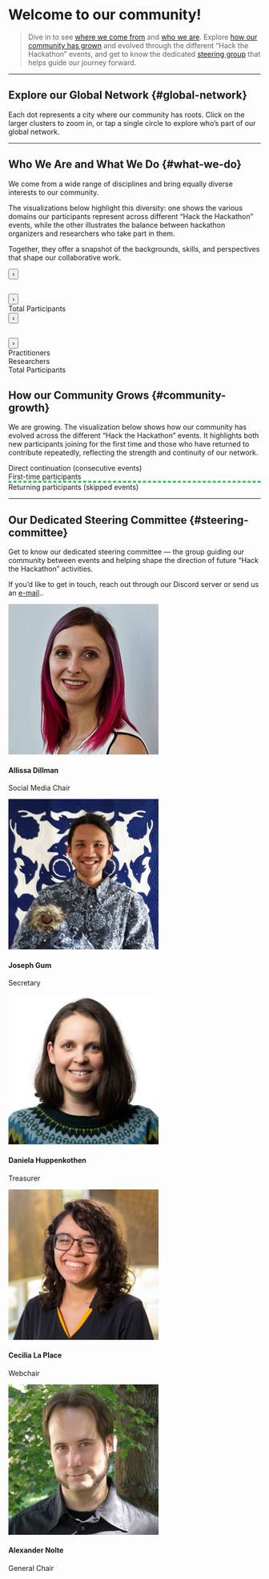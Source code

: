 <!--
.. title: Community
.. slug: community
.. hide_title: false
.. date: 2024-11-21 19:32:05 UTC
.. tags: 
.. category: 
.. link: 
.. description: 
.. type: text
.. extra_head: <link rel="stylesheet" href="https://unpkg.com/leaflet/dist/leaflet.css" /><link rel="stylesheet" href="https://unpkg.com/leaflet.markercluster/dist/MarkerCluster.css" /><link rel="stylesheet" href="https://unpkg.com/leaflet.markercluster/dist/MarkerCluster.Default.css" /><script src="https://unpkg.com/leaflet/dist/leaflet.js"></script><script src="https://unpkg.com/leaflet.markercluster/dist/leaflet.markercluster.js"></script><script src="/js/locations.js"></script><script src="/js/renderMap.js"></script><style>#map {width: 100%; height: 60vh; max-height: 800px; min-height: 300px;}</style></script><script src="/map-js/locations.js"></script><script src="/map-js/renderMap.js"></script><script src="https://cdnjs.cloudflare.com/ajax/libs/Chart.js/3.9.1/chart.min.js"></script><link href="../style/visualization.css" rel="stylesheet" type="text/css"><script src="https://cdnjs.cloudflare.com/ajax/libs/d3/7.8.5/d3.min.js"></script><script src="https://unpkg.com/d3-sankey@0.12.3/dist/d3-sankey.min.js"></script>
-->

# Welcome to our community!

> Dive in to see [where we come from](#global-network) and [who we are](#what-we-do). Explore [how our community has grown](#community-growth) and evolved through the different “Hack the Hackathon” events, and get to know the dedicated [steering group](#steering-committee) that helps guide our journey forward.

---

## Explore our Global Network {#global-network}

Each dot represents a city where our community has roots. Click on the larger clusters to zoom in, or tap a single circle to explore who’s part of our global network.

<div id="map" class="main-card"></div><script>renderMap();</script>

---

## Who We Are and What We Do {#what-we-do}

We come from a wide range of disciplines and bring equally diverse interests to our community.

The visualizations below highlight this diversity: one shows the various domains our participants represent across different “Hack the Hackathon” events, while the other illustrates the balance between hackathon organizers and researchers who take part in them.

Together, they offer a snapshot of the backgrounds, skills, and perspectives that shape our collaborative work.

<section class="py-5 bg-light">
    <div class="row text-center">
        <div class="col-md-6">
            <div id="error" class="error" style="display: none;"></div>
            <div id="timeline_ra" class="timeline"></div>
            <div class="main-card">
                <div class="nav-header">
                    <button id="prevBtn_ra" class="nav-btn">‹</button>
                    <h2 id="eventTitle_ra" class="event-title"></h2>
                    <button id="nextBtn_ra" class="nav-btn">›</button>
                </div>
                <div class="content-grid">
                    <div class="chart-container">
                        <canvas id="pieChart_DOMAIN"></canvas>
                    </div>
                    <div class="stats domains row">
                        <div class="col-md-5 stat-card total">
                            <div class="stat-label">Total Participants</div>
                            <div id="totalValueDomain" class="stat-value"></div>
                        </div>
                    </div>
                </div>
            </div>
        </div>
        <div class="col-md-6">
            <div id="error" class="error" style="display: none;"></div>
            <div id="timeline_or" class="timeline"></div>
            <div class="main-card">
                <div class="nav-header">
                    <button id="prevBtn_or" class="nav-btn">‹</button>
                    <h2 id="eventTitle_or" class="event-title"></h2>
                    <button id="nextBtn_or" class="nav-btn">›</button>
                </div>
                <div class="content-grid">
                    <div class="chart-container">
                        <canvas id="pieChart_RO"></canvas>
                    </div>
                    <div class="stats ro">
                        <div class="stat-card practitioners">
                            <div class="stat-label">Practitioners</div>
                            <div id="practitionerPercent" class="stat-percent"></div>
                        </div>
                        <div class="stat-card researchers">
                            <div class="stat-label">Researchers</div>
                            <div id="researcherPercent" class="stat-percent"></div>
                        </div>
                        <div class="stat-card total">
                            <div class="stat-label">Total Participants</div>
                            <div id="totalValue" class="stat-value"></div>
                        </div>
                    </div>
                </div>
            </div>
        </div>
    </div>
</section>


## How our Community Grows {#community-growth}

We are growing. The visualization below shows how our community has evolved across the different “Hack the Hackathon” events. It highlights both new participants joining for the first time and those who have returned to contribute repeatedly, reflecting the strength and continuity of our network.

<section class="py-5 bg-light">
    <div class="container">
        <div id="error_sankey" class="error" style="display: none;"></div>
        <div class="chart-container-sankey">
            <div id="sankey"></div>
            <div class="legend">
                <div class="legend-item">
                    <div class="legend-color" style="background: #4a90e2;"></div>
                    <span>Direct continuation (consecutive events)</span>
                </div>
                <div class="legend-item">
                    <div class="legend-color" style="background: #9b59b6;"></div>
                    <span>First-time participants</span>
                </div>
                <div class="legend-item">
                    <div class="legend-color" style="background: #34c759; border: 2px dashed #34c759; background: transparent;"></div>
                    <span>Returning participants (skipped events)</span>
                </div>
            </div>
        </div>
    </div>
    <div class="tooltip" id="tooltip"></div>
</section>

---

## Our Dedicated Steering Committee {#steering-committee}

Get to know our dedicated steering committee — the group guiding our community between events and helping shape the direction of future “Hack the Hackathon” activities.

If you’d like to get in touch, reach out through our Discord server or send us an <a href="#" class="obfuscated-email" target="_blank" alt="EMail">e-mail</a>..


<section>
    <div class="container steeringcommittee">
        <div class="row text-center">
            <!-- Allissa -->
            <div class="col-md-4">
                <div class="card">
                    <img src="/images/steeringcommittee/allissa.png" class="portrait" alt="Allissa Dillman">
                    <div class="card-body">
                        <h4 class="card-title">Allissa Dillman</h4>
                        <p class="card-text">Social Media Chair</p>
                        <a href="https://www.linkedin.com/in/allissa-dillman/" target="_blank"><i class="fab fa-linkedin"></i></a>
                    </div>
                </div>
            </div>
            <!-- Joseph -->
            <div class="col-md-4">
                <div class="card">
                    <img src="/images/steeringcommittee/joseph.jpg" class="portrait" alt="Joseph Gum">
                    <div class="card-body">
                        <h4 class="card-title">Joseph Gum</h4>
                        <p class="card-text">Secretary</p>
                        <a href="https://www.linkedin.com/in/josephigum/" target="_blank"><i class="fab fa-linkedin"></i></a>
                    </div>
                </div>
            </div>
            <!-- Daniela -->
            <div class="col-md-4">
                <div class="card">
                    <img src="/images/steeringcommittee/daniela.jpg" class="portrait" alt="Daniela Huppenkothen">
                    <div class="card-body">
                        <h4 class="card-title">Daniela Huppenkothen</h4>
                        <p class="card-text">Treasurer</p>
                        <a href="https://www.linkedin.com/in/daniela-h-0b44a97b/" target="_blank"><i class="fab fa-linkedin"></i></a>
                        <a href="https://huppenkothen.org/" target="_blank"><i class="fas fa-globe"></i></a>
                    </div>
                </div>
            </div>
        <div class="row text-center">
        </div>
            <!-- Cecilia -->
            <div class="col-md-4">
                <div class="card">
                    <img src="/images/steeringcommittee/cecilia.jpg" class="portrait" alt="Cecilia La Place">
                    <div class="card-body">
                        <h4 class="card-title">Cecilia La Place</h4>
                        <p class="card-text">Webchair</p>
                        <a href="https://www.linkedin.com/in/cecilia-la-place/" target="_blank"><i class="fab fa-linkedin"></i></a>
                    </div>
                </div>
            </div>
            <!-- Alex -->
            <div class="col-md-4">
                <div class="card">
                    <img src="/images/steeringcommittee/alex.jpg" class="portrait" alt="Alexander Nolte">
                    <div class="card-body">
                        <h4 class="card-title">Alexander Nolte</h4>
                        <p class="card-text">General Chair</p>
                        <a href="https://www.linkedin.com/in/alexandernolte/" target="_blank"><i class="fab fa-linkedin"></i></a>
                        <a href="https://alexandernolte.github.io/" target="_blank"><i class="fas fa-globe"></i></a>
                    </div>
                </div>
            </div>
        </div>
    </div>
</section>



<script> <!-- SCRIPT FOR DOMAINS -->
    const CSV_PATH_RA = '/docs/domains.csv';  
    // Generate colors for each category
    const colors = ['#3b82f6', '#8b5cf6', '#ef4444', '#10b981', '#f59e0b', '#ec4899', '#6366f1', '#84cc16'];
    
    // Function to create muted versions of colors
    function getMutedColor(hexColor, opacity = 0.2) {
        // Convert hex to RGB
        const r = parseInt(hexColor.slice(1, 3), 16);
        const g = parseInt(hexColor.slice(3, 5), 16);
        const b = parseInt(hexColor.slice(5, 7), 16);
        
        // Return as rgba with reduced opacity for muted effect
        return `rgba(${r}, ${g}, ${b}, ${opacity})`;
    }

    let eventsData_domains = [];
    let currentIndex_domains = 0;
    let chart_domains = null;

    function parseCSV_domains(csvText) {
        const lines = csvText.trim().split('\n');
        
        // Function to parse a CSV line properly handling quoted fields
        function parseCSVLine(line) {
            const result = [];
            let current = '';
            let inQuotes = false;
            
            for (let i = 0; i < line.length; i++) {
                const char = line[i];
                
                if (char === '"') {
                    inQuotes = !inQuotes;
                } else if (char === ',' && !inQuotes) {
                    result.push(current.trim());
                    current = '';
                } else {
                    current += char;
                }
            }
            
            result.push(current.trim());
            return result;
        }
        
        const headers = parseCSVLine(lines[0]);
        const eventColumns = headers.slice(1);
        
        // Get all categories from the first column
        const categories = [];
        for (let i = 1; i < lines.length; i++) {
            const values = parseCSVLine(lines[i]);
            const category = values[0];
            if (!categories.includes(category)) {
                categories.push(category);
            }
        }
        
        const data = [];
        eventColumns.forEach(eventName => {
            const eventEntry = { name: eventName, categories: {}, total: 0 };
            
            // Initialize all categories to 0
            categories.forEach(category => {
                eventEntry.categories[category] = 0;
            });
            
            data.push(eventEntry);
        });
        
        // Fill in the data
        for (let i = 1; i < lines.length; i++) {
            const values = parseCSVLine(lines[i]);
            const category = values[0];
            
            eventColumns.forEach((eventName, index) => {
                const value = parseInt(values[index + 1]) || 0;
                const eventEntry = data.find(e => e.name === eventName);
                eventEntry.categories[category] = value;
            });
        }
        
        // Calculate totals
        data.forEach(eventEntry => {
            eventEntry.total = Object.values(eventEntry.categories).reduce((sum, val) => sum + val, 0);
        });
        
        return { events: data, categories: categories };
    }

    function showError_domains(message) {
        const errorDiv = document.getElementById('error');
        errorDiv.textContent = message;
        errorDiv.style.display = 'block';
    }

    function hideError_domains() {
        document.getElementById('error').style.display = 'none';
    }

    function createTimeline_domains() {
        const timeline = document.getElementById('timeline_ra');
        timeline.innerHTML = '';
        
        eventsData_domains.events.forEach((event, index) => {
            const dot = document.createElement('button');
            dot.className = 'timeline-dot';
            if (index === currentIndex_domains) dot.classList.add('active');
            dot.onclick = () => goToEvent_domains(index);
            dot.setAttribute('aria-label', `Go to ${event.name} OP`);
            timeline.appendChild(dot);
            
            if (index < eventsData_domains.events.length - 1) {
                const line = document.createElement('div');
                line.className = 'timeline-line';
                timeline.appendChild(line);
            }
        });
    }

    function updateChart_domains() {
        const event = eventsData_domains.events[currentIndex_domains];
        
        if (chart_domains) {
            chart_domains.destroy();
        }
        
        const ctx = document.getElementById('pieChart_DOMAIN').getContext('2d');
        
        chart_domains = new Chart(ctx, {
            type: 'pie',
            data: {
                labels: eventsData_domains.categories,
                datasets: [{
                    data: eventsData_domains.categories.map(category => event.categories[category]),
                    backgroundColor: colors.slice(0, eventsData_domains.categories.length),
                    borderWidth: 0
                }]
            },
            options: {
                responsive: true,
                maintainAspectRatio: false,
                plugins: {
                    legend: {
                        display: false
                    },
                    tooltip: {
                        callbacks: {
                            label: function(context) {
                                const label = context.label || '';
                                const value = context.parsed;
                                const total = context.dataset.data.reduce((a, b) => a + b, 0);
                                const percentage = ((value / total) * 100).toFixed(1);
                                return `${label}: ${value} (${percentage}%)`;
                            }
                        }
                    }
                }
            }
        });
    }

    function updateStats_domains() {
        const event = eventsData_domains.events[currentIndex_domains];
        
        document.getElementById('eventTitle_ra').textContent = event.name;
        
        // Get the stats container for domains
        const statsContainer = document.querySelector('.stats.domains');
        
        // Clear existing category stat cards (keep total)
        const existingCategoryCards = statsContainer.querySelectorAll('.stat-card:not(.total)');
        existingCategoryCards.forEach(card => card.remove());
        
        // Create stat cards dynamically for each category
        const categories = eventsData_domains.categories;
        const totalCard = statsContainer.querySelector('.stat-card.total');
        
        categories.forEach((category, index) => {
            const value = event.categories[category];
            const percentage = event.total > 0 ? ((value / event.total) * 100).toFixed(1) : 0;
            
            // Skip categories with zero values
            if (value === 0) {
                return;
            }
            
            // Create stat card
            const statCard = document.createElement('div');
            statCard.className = `col-md-5 stat-card category-${index}`;
            
            // Get the corresponding muted color from the chart color palette
            const originalColor = colors[index % colors.length];
            const mutedBackgroundColor = getMutedColor(originalColor, 0.15);
            const borderColor = getMutedColor(originalColor, 0.5);
            
            statCard.style.backgroundColor = mutedBackgroundColor;
            statCard.style.border = `2px solid ${borderColor}`;
            statCard.style.color = originalColor; // Use original color for text for good contrast
            
            statCard.innerHTML = `
                <div class="stat-label">${category}</div>
                <div class="stat-percent">${percentage}%</div>
            `;
            
            // Insert before the total card
            statsContainer.insertBefore(statCard, totalCard);
        });
        
        // Update total
        document.getElementById('totalValueDomain').textContent = event.total;
        
        document.getElementById('prevBtn_ra').disabled = currentIndex_domains === 0;
        document.getElementById('nextBtn_ra').disabled = currentIndex_domains === eventsData_domains.events.length - 1;
    }

    function updateDisplay_domains() {
        createTimeline_domains();
        updateChart_domains();
        updateStats_domains();
    }

    function goToEvent_domains(index) {
        currentIndex_domains = index;
        updateDisplay_domains();
    }

    function nextEvent_domains() {
        if (currentIndex_domains < eventsData_domains.events.length - 1) {
            currentIndex_domains++;
            updateDisplay_domains();
        }
    }

    function prevEvent_domains() {
        if (currentIndex_domains > 0) {
            currentIndex_domains--;
            updateDisplay_domains();
        }
    }

    document.getElementById('nextBtn_ra').onclick = nextEvent_domains;
    document.getElementById('prevBtn_ra').onclick = prevEvent_domains;

    // Load data from CSV
    fetch(CSV_PATH_RA)
        .then(response => {
            if (!response.ok) {
                throw new Error(`Could not load CSV file from ${CSV_PATH_RA}. Make sure the file exists and the path is correct.`);
            }
            return response.text();
        })
        .then(csvText => {
            hideError_domains();
            eventsData_domains = parseCSV_domains(csvText);
            if (eventsData_domains.events.length === 0) {
                throw new Error('No data found in CSV file');
            }
            updateDisplay_domains();
        })
        .catch(error => {
            showError_domains(error.message);
            console.error('Error loading data:', error);
        });
</script>

<script> <!-- SCRIPT FOR RESEARCHER V ORGANIZER -->
    const CSV_PATH_OR = '/docs/practitioner_v_researchers.csv';  // Adjust this path for your Nikola setup
    
    // Function to create muted versions of colors
    function getMutedColor_OR(hexColor, opacity = 0.2) {
        // Convert hex to RGB
        const r = parseInt(hexColor.slice(1, 3), 16);
        const g = parseInt(hexColor.slice(3, 5), 16);
        const b = parseInt(hexColor.slice(5, 7), 16);
        
        // Return as rgba with reduced opacity for muted effect
        return `rgba(${r}, ${g}, ${b}, ${opacity})`;
    }

    let eventsData_practitioner_organizer = [];
    let currentIndex_practitioner_organizer = 0;
    let chart_practitioner_organizer = null;

    function parseCSV_practitioner_organizer(csvText) {
        const lines = csvText.trim().split('\n');
        const headers = lines[0].split(',').map(h => h.trim());
        const eventColumns = headers.slice(1);
        
        const data = [];
        for (let i = 1; i < lines.length; i++) {
            const values = lines[i].split(',').map(v => v.trim());
            const position = values[0];
            
            eventColumns.forEach((eventName, index) => {
                const value = parseInt(values[index + 1]) || 0;
                
                let eventEntry = data.find(e => e.name === eventName);
                if (!eventEntry) {
                    eventEntry = { name: eventName, practitioners: 0, researchers: 0, total: 0 };
                    data.push(eventEntry);
                }
                
                if (position.toLowerCase().includes('practitioner')) {
                    eventEntry.practitioners = value;
                } else if (position.toLowerCase().includes('researcher')) {
                    eventEntry.researchers = value;
                }
                eventEntry.total = eventEntry.practitioners + eventEntry.researchers;
            });
        }
        
        return data;
    }

    function showError_practitioner_organizer(message) {
        const errorDiv = document.getElementById('error');
        errorDiv.textContent = message;
        errorDiv.style.display = 'block';
    }

    function hideError_practitioner_organizer() {
        document.getElementById('error').style.display = 'none';
    }

    function createTimeline_practitioner_organizer() {
        const timeline = document.getElementById('timeline_or');
        timeline.innerHTML = '';
        
        eventsData_practitioner_organizer.forEach((event, index) => {
            const dot = document.createElement('button');
            dot.className = 'timeline-dot';
            if (index === currentIndex_practitioner_organizer) dot.classList.add('active');
            dot.onclick = () => goToEvent_practitioner_organizer(index);
            dot.setAttribute('aria-label', `Go to ${event.name} OP`);
            timeline.appendChild(dot);
            
            if (index < eventsData_practitioner_organizer.length - 1) {
                const line = document.createElement('div');
                line.className = 'timeline-line';
                timeline.appendChild(line);
            }
        });
    }

    function updateChart_practitioner_organizer() {
        const event = eventsData_practitioner_organizer[currentIndex_practitioner_organizer];
        
        if (chart_practitioner_organizer) {
            chart_practitioner_organizer.destroy();
        }
        
        const ctx = document.getElementById('pieChart_RO').getContext('2d');
        chart_practitioner_organizer = new Chart(ctx, {
            type: 'pie',
            data: {
                labels: ['Practitioners', 'Researchers'],
                datasets: [{
                    data: [event.practitioners, event.researchers],
                    backgroundColor: ['#3b82f6', '#8b5cf6'],
                    borderWidth: 0
                }]
            },
            options: {
                responsive: true,
                maintainAspectRatio: false,
                plugins: {
                    legend: {
                        display: false
                    },
                    tooltip: {
                        callbacks: {
                            label: function(context) {
                                const label = context.label || '';
                                const value = context.parsed;
                                const total = context.dataset.data.reduce((a, b) => a + b, 0);
                                const percentage = ((value / total) * 100).toFixed(1);
                                return `${label}: ${value} (${percentage}%)`;
                            }
                        }
                    }
                }
            }
        });
    }

    function updateStats_practitioner_organizer() {
        const event = eventsData_practitioner_organizer[currentIndex_practitioner_organizer];
        
        document.getElementById('eventTitle_or').textContent = event.name;
        
        // Apply muted colors to practitioner card
        const practitionerCard = document.querySelector('.stat-card.practitioners');
        const practitionerColor = '#3b82f6'; // Blue
        practitionerCard.style.backgroundColor = getMutedColor_OR(practitionerColor, 0.15);
        practitionerCard.style.border = `2px solid ${getMutedColor_OR(practitionerColor, 0.5)}`;
        practitionerCard.style.color = practitionerColor;
        
        // Apply muted colors to researcher card
        const researcherCard = document.querySelector('.stat-card.researchers');
        const researcherColor = '#8b5cf6'; // Purple
        researcherCard.style.backgroundColor = getMutedColor_OR(researcherColor, 0.15);
        researcherCard.style.border = `2px solid ${getMutedColor_OR(researcherColor, 0.5)}`;
        researcherCard.style.color = researcherColor;
        
        document.getElementById('practitionerPercent').textContent = 
            `${((event.practitioners / event.total) * 100).toFixed(1)}%`;
        
        document.getElementById('researcherPercent').textContent = 
            `${((event.researchers / event.total) * 100).toFixed(1)}%`;
        
        document.getElementById('totalValue').textContent = event.total;
        
        document.getElementById('prevBtn_or').disabled = currentIndex_practitioner_organizer === 0;
        document.getElementById('nextBtn_or').disabled = currentIndex_practitioner_organizer === eventsData_practitioner_organizer.length - 1;
    }

    function updateDisplay_practitioner_organizer() {
        createTimeline_practitioner_organizer();
        updateChart_practitioner_organizer();
        updateStats_practitioner_organizer();
    }

    function goToEvent_practitioner_organizer(index) {
        currentIndex_practitioner_organizer = index;
        updateDisplay_practitioner_organizer();
    }

    function nextEvent_practitioner_organizer() {
        if (currentIndex_practitioner_organizer < eventsData_practitioner_organizer.length - 1) {
            currentIndex_practitioner_organizer++;
            updateDisplay_practitioner_organizer();
        }
    }

    function prevEvent_practitioner_organizer() {
        if (currentIndex_practitioner_organizer > 0) {
            currentIndex_practitioner_organizer--;
            updateDisplay_practitioner_organizer();
        }
    }

    document.getElementById('nextBtn_or').onclick = nextEvent_practitioner_organizer;
    document.getElementById('prevBtn_or').onclick = prevEvent_practitioner_organizer;

    // Load data from CSV
    fetch(CSV_PATH_OR)
        .then(response => {
            if (!response.ok) {
                throw new Error(`Could not load CSV file from ${CSV_PATH_OR}. Make sure the file exists and the path is correct.`);
            }
            return response.text();
        })
        .then(csvText => {
            hideError_practitioner_organizer();
            eventsData_practitioner_organizer = parseCSV_practitioner_organizer(csvText);
            if (eventsData_practitioner_organizer.length === 0) {
                throw new Error('No data found in CSV file');
            }
            updateDisplay_practitioner_organizer();
        })
        .catch(error => {
            showError_practitioner_organizer(error.message);
            console.error('Error loading data:', error);
        });
</script>

<script> <!-- SCRIPT FOR CONTINUED PARTICIPATION -->
    // CONFIGURATION: Change this path to where your CSV file is located
    const CSV_PATH = '/docs/continued_participation.csv';

    function parseParticipantCSV(csvText) {
        const lines = csvText.trim().split('\n');
        const headers = lines[0].split(',').map(h => h.trim());
        
        const participants = [];
        for (let i = 1; i < lines.length; i++) {
            const values = lines[i].split(',').map(v => v.trim().toLowerCase());
            const attendance = {};
            headers.forEach((event, index) => {
                attendance[event] = values[index] === 'yes';
            });
            participants.push(attendance);
        }
        
        return { headers, participants };
    }

    function calculateRetentionStats(headers, participants) {
        const stats = {};
        
        headers.forEach(event => {
            const attended = participants.filter(p => p[event]).length;
            stats[event] = {
                total: attended,
                percentage: (attended / participants.length * 100).toFixed(1)
            };
        });
        
        return stats;
    }

    function createSankeyData(headers, participants) {
        const nodes = [];
        const links = [];
        let nodeId = 0;
        
        // Create event nodes
        headers.forEach((event, index) => {
            nodes.push({ 
                name: event,
                id: nodeId++,
                type: 'event',
                color: '#4a90e2',
                eventIndex: index
            });
        });
        
        // Add single newcomer source node
        nodes.push({
            name: `Newcomers`,
            id: nodeId++,
            type: 'newcomers',
            color: '#9b59b6'
        });
        
        // Calculate participant flows
        for (let i = 0; i < headers.length; i++) {
            const currentEvent = headers[i];
            const currentEventNode = nodes.find(n => n.name === currentEvent && n.type === 'event');
            
            if (i === 0) {
                // First event: all participants are newcomers
                const currentAttendees = participants.filter(p => p[currentEvent]);
                const newcomerNode = nodes.find(n => n.type === 'newcomers');
                links.push({
                    source: newcomerNode.id,
                    target: currentEventNode.id,
                    value: currentAttendees.length,
                    type: 'newcomers'
                });
            } else {
                // For subsequent events, track where each participant came from
                const currentEventParticipants = participants.filter(p => p[currentEvent]);
                
                // Group participants by their most recent previous event attendance
                const participantFlows = new Map();
                
                currentEventParticipants.forEach(participant => {
                    // Find the most recent event this participant attended before current event
                    let mostRecentEventIndex = -1;
                    for (let j = i - 1; j >= 0; j--) {
                        if (participant[headers[j]]) {
                            mostRecentEventIndex = j;
                            break;
                        }
                    }
                    
                    const flowKey = mostRecentEventIndex >= 0 ? `event_${mostRecentEventIndex}` : 'newcomer';
                    participantFlows.set(flowKey, (participantFlows.get(flowKey) || 0) + 1);
                });
                
                // Create flows based on participant sources
                participantFlows.forEach((count, flowKey) => {
                    if (flowKey === 'newcomer') {
                        // True newcomer flow from single newcomer node
                        const newcomerNode = nodes.find(n => n.type === 'newcomers');
                        links.push({
                            source: newcomerNode.id,
                            target: currentEventNode.id,
                            value: count,
                            type: 'newcomers'
                        });
                    } else {
                        // Returning participant flow from their most recent event
                        const sourceEventIndex = parseInt(flowKey.split('_')[1]);
                        const sourceEventNode = nodes.find(n => n.type === 'event' && n.eventIndex === sourceEventIndex);
                        
                        const isDirectContinuation = sourceEventIndex === i - 1;
                        const gapSize = i - sourceEventIndex - 1;
                        
                        links.push({
                            source: sourceEventNode.id,
                            target: currentEventNode.id,
                            value: count,
                            type: isDirectContinuation ? 'direct_continuation' : 'returning_jump',
                            gap: gapSize,
                            sourceEventName: headers[sourceEventIndex],
                            targetEventName: headers[i]
                        });
                    }
                });
                
                // Calculate retention rate from immediate previous event for display
                const previousEvent = headers[i - 1];
                const previousEventNode = nodes.find(n => n.name === previousEvent && n.type === 'event');
                const previousAttendees = participants.filter(p => p[previousEvent]);
                const directContinuing = participants.filter(p => p[previousEvent] && p[currentEvent]).length;
                
                if (previousAttendees.length > 0 && directContinuing > 0) {
                    const retentionRate = Math.round((directContinuing / previousAttendees.length) * 100);
                    
                    // Find the direct continuation link and add retention rate
                    const directLink = links.find(l => 
                        l.source === previousEventNode.id && 
                        l.target === currentEventNode.id && 
                        l.type === 'direct_continuation'
                    );
                    if (directLink) {
                        directLink.retentionRate = retentionRate;
                    }
                }
            }
        }
        
        return { nodes, links };
    }

    function drawSankey(data) {
        // Alphanumeric sort function for node names (reversed order)
        function alphanumericSortReverse(a, b) {
            // Extract the name for comparison
            const nameA = a.name || '';
            const nameB = b.name || '';
            
            // Split into segments of letters and numbers
            const segmentA = nameA.match(/(\d+|\D+)/g) || [];
            const segmentB = nameB.match(/(\d+|\D+)/g) || [];
            
            const maxLength = Math.max(segmentA.length, segmentB.length);
            
            for (let i = 0; i < maxLength; i++) {
                const partA = segmentA[i] || '';
                const partB = segmentB[i] || '';
                
                // Check if both parts are numeric
                const numA = parseInt(partA, 10);
                const numB = parseInt(partB, 10);
                
                if (!isNaN(numA) && !isNaN(numB)) {
                    // Both are numbers - compare numerically (reversed)
                    if (numA !== numB) {
                        return -(numB - numA); // Reversed order
                    }
                } else {
                    // At least one is text - compare as strings (reversed)
                    const comparison = partB.localeCompare(partA, undefined, { 
                        numeric: true, 
                        sensitivity: 'base' 
                    });
                    if (comparison !== 0) {
                        return -comparison;
                    }
                }
            }
            
            return 0;
        }
        
        const container = document.getElementById('sankey');
        
        // If container still has no dimensions, set them explicitly
        if (container.clientWidth === 0) {
            container.style.width = '100%';
            container.style.height = '500px';
        }
        
        // Ensure container has proper dimensions
        const width = container.clientWidth; // Increased minimum width
        const height = container.clientHeight; // Increased minimum height
        
        // Clear previous
        d3.select('#sankey').selectAll('*').remove();
        
        const svg = d3.select('#sankey')
            .append('svg')
            .attr('width', width)
            .attr('height', height);
        
        // Validate that we have valid dimensions before proceeding
        if (width <= 80 || height <= 40) {
            console.error('Container dimensions too small for Sankey diagram');
            return;
        }
        
        const sankey = d3.sankey()
            .nodeWidth(20)
            .nodePadding(30)
            .extent([[50, 30], [width - 50, height - 50]])
            .nodeSort(null); // Disable automatic sorting since we sort manually
        
        // Validate data before processing
        if (!data.nodes || !data.links || data.nodes.length === 0) {
            console.error('Invalid or empty Sankey data');
            return;
        }
        
        // Manually sort nodes before passing to Sankey (reverse alphanumeric order)
        const sortedNodes = data.nodes.map(d => Object.assign({}, d)).sort(alphanumericSortReverse);
        
        const { nodes, links } = sankey({
            nodes: sortedNodes,
            links: data.links.map(d => Object.assign({}, d))
        });

        // Manually adjust outgoing flow positions: direct continuation first, then returning jumps
        nodes.forEach(node => {
            // Only adjust outgoing flows (sourceLinks)
            const outgoingLinks = node.sourceLinks || [];
            
            // Sort outgoing links: direct_continuation first, then newcomers, then returning_jump last
            const sortedOutgoingLinks = outgoingLinks.sort((a, b) => {
                const priorityOrder = { 'direct_continuation': 0, 'newcomers': 1, 'returning_jump': 2 };
                return (priorityOrder[a.type] || 3) - (priorityOrder[b.type] || 3);
            });
            
            // Recalculate outgoing flow positions
            let currentY = node.y0;
            sortedOutgoingLinks.forEach(link => {
                link.sy0 = currentY;
                link.sy1 = currentY + link.width;
                currentY += link.width;
                
                // Update the vertical position of the flow
                link.y0 = (link.sy0 + link.sy1) / 2;
            });
        });

        const tooltip = d3.select('#tooltip');
        
        // Define colors for different flow types
        const colors = {
            direct_continuation: '#4a90e2',
            returning_jump: '#34c759',
            newcomers: '#9b59b6',
            event: '#2c5aa0'
        };
        
        // Draw links with custom styling
        svg.append('g')
            .selectAll('path')
            .data(links)
            .enter()
            .append('path')
            .attr('class', 'link')
            .attr('d', d3.sankeyLinkHorizontal())
            .attr('stroke', d => {
                if (d.type === 'newcomers') return colors.newcomers;
                if (d.type === 'returning_jump') return colors.returning_jump;
                if (d.type === 'direct_continuation') return colors.direct_continuation;
                return colors.direct_continuation;
            })
            .attr('stroke-width', d => Math.max(2, d.width))
            .attr('fill', 'none')
            .attr('opacity', d => {
                if (d.type === 'returning_jump') return 0.7; // More visible for jumps
                return 0.6;
            })
            .attr('stroke-dasharray', d => {
                if (d.type === 'returning_jump') {
                    // Longer dashes for bigger jumps
                    const dashLength = Math.min(10, 5 + d.gap * 2);
                    return `${dashLength},${dashLength}`;
                }
                return 'none';
            })
            .on('mouseover', function(event, d) {
                const sourceNode = d.source.name;
                const targetNode = d.target.name;
                let tooltipText = `<strong>${sourceNode}</strong> → <strong>${targetNode}</strong><br/>${d.value} participant${d.value !== 1 ? 's' : ''}`;
                
                if (d.retentionRate) {
                    tooltipText += `<br/>Direct retention rate: ${d.retentionRate}%`;
                }
                if (d.type === 'returning_jump') {
                    const skippedEvents = d.gap;
                    if (skippedEvents === 1) {
                        tooltipText += `<br/>Skipped 1 event`;
                    } else if (skippedEvents > 1) {
                        tooltipText += `<br/>Skipped ${skippedEvents} events`;
                    }
                }
                if (d.type === 'newcomers') {
                    tooltipText += `<br/>First-time participants`;
                }
                
                tooltip.style('opacity', 1).html(tooltipText);
            })
            .on('mousemove', function(event) {
                tooltip.style('left', (event.pageX + 20) + 'px')
                    .style('top', (event.pageY - 20) + 'px');
            })
            .on('mouseout', function() {
                tooltip.style('opacity', 0);
            });
        
        // Draw nodes
        const node = svg.append('g')
            .selectAll('g')
            .data(nodes)
            .enter()
            .append('g')
            .attr('class', 'node');
        
        node.append('rect')
            .attr('x', d => d.x0)
            .attr('y', d => d.y0)
            .attr('height', d => d.y1 - d.y0)
            .attr('width', d => d.x1 - d.x0)
            .attr('fill', d => {
                if (d.type === 'newcomers') return colors.newcomers;
                if (d.type === 'event') return colors.event;
                return d.color;
            })
            .attr('rx', 3)
            .on('mouseover', function(event, d) {
                const inflow = d.targetLinks.reduce((sum, l) => sum + l.value, 0);
                const outflow = d.sourceLinks.reduce((sum, l) => sum + l.value, 0);
                let tooltipText = `<strong>${d.name}</strong><br/>Participants: ${Math.max(inflow, outflow)}`;
                if (d.type === 'newcomers') {
                    tooltipText += `<br/>First-time participants only`;
                } else if (d.type === 'event') {
                    tooltipText += `<br/>Total event attendance`;
                }
                tooltip.style('opacity', 1).html(tooltipText);
            })
            .on('mousemove', function(event) {
                tooltip.style('left', (event.pageX + 10) + 'px')
                    .style('top', (event.pageY - 10) + 'px');
            })
            .on('mouseout', function() {
                tooltip.style('opacity', 0);
            });
        
        // Add labels with better positioning
        node.append('text')
            .attr('x', d => {
                if (d.type === 'newcomers') {
                    return d.x1 + 10; // Right of newcomer nodes
                } else {
                    return d.x1 + 10; // Right of event nodes
                }
            })
            .attr('y', d => (d.y1 + d.y0) / 2)
            .attr('dy', '0.35em')
            .attr('text-anchor', 'start') // Always align text to start since all labels are now on the right
            .text(d => d.name)
            .style('fill', '#1e293b')
            .style('font-weight', d => d.type === 'event' ? 'bold' : 'normal')
            .style('font-size', '14px');
        
        // Add retention percentage labels on links
        svg.append('g')
            .selectAll('text')
            .data(links.filter(d => d.retentionRate))
            .enter()
            .append('text')
            .attr('x', d => (d.source.x1 + d.target.x0) / 2)
            .attr('y', d => (d.y0 + d.y1) / 2)
            .attr('dy', '0.35em')
            .attr('text-anchor', 'middle')
            .style('fill', '#1e293b')
            .style('font-weight', 'bold')
            .style('font-size', '12px')
            .style('background', 'white')
            .text(d => `${d.retentionRate}%`);
    }    function showError(message) {
        const errorDiv = document.getElementById('error_sankey');
        errorDiv.textContent = message;
        errorDiv.style.display = 'block';
    }

    function hideError() {
        document.getElementById('error_sankey').style.display = 'none';
    }

    // Load and process data
    fetch(CSV_PATH)
        .then(response => {
            if (!response.ok) {
                throw new Error(`Could not load CSV file from ${CSV_PATH}. Make sure the file exists and the path is correct.`);
            }
            return response.text();
        })
        .then(csvText => {
            hideError();
            const { headers, participants } = parseParticipantCSV(csvText);
            const stats = calculateRetentionStats(headers, participants);
            const sankeyData = createSankeyData(headers, participants);
            
            drawSankey(sankeyData);
            
            // Redraw on resize
            window.addEventListener('resize', () => {
                drawSankey(sankeyData);
            });
        })
        .catch(error => {
            showError(error.message);
            console.error('Error loading data:', error);
        });
</script>
